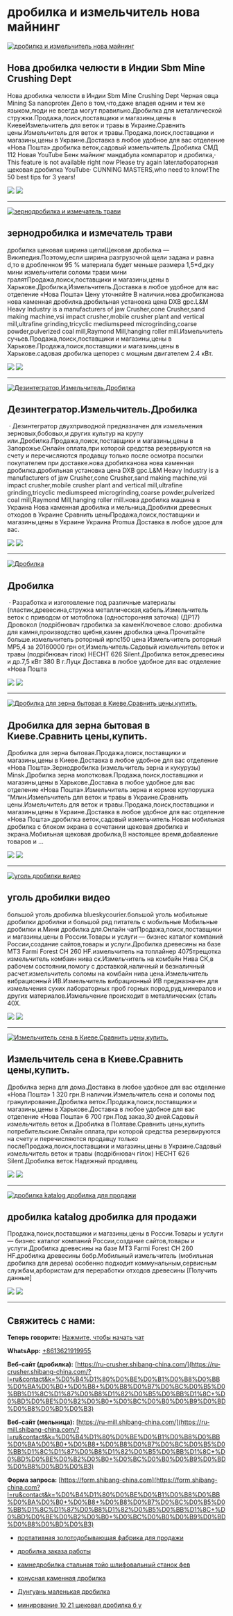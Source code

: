 # дробилка и измельчитель нова майнинг

<a href="https://swt.shibang-china.com/?l=ru&img&k=%D0%B4%D1%80%D0%BE%D0%B1%D0%B8%D0%BB%D0%BA%D0%B0+%D0%B8+%D0%B8%D0%B7%D0%BC%D0%B5%D0%BB%D1%8C%D1%87%D0%B8%D1%82%D0%B5%D0%BB%D1%8C+%D0%BD%D0%BE%D0%B2%D0%B0+%D0%BC%D0%B0%D0%B9%D0%BD%D0%B8%D0%BD%D0%B3" target="_blank">![дробилка и измельчитель нова майнинг](http://static.shibang-china.com/all-800x300/344.jpg)</a>

## Нова дробилка челюсти в Индии Sbm Mine Crushing Dept
Нова дробилка челюсти в Индии Sbm Mine Crushing Dept Черная овца Mining Sa nanoprotex Дело в том,что,даже владея одним и тем же языком,люди не всегда могут правильно.Дробилка для металлической стружки.Продажа,поиск,поставщики и магазины,цены в КиевеИзмельчитель для веток и травы в Украине.Сравнить цены.Измельчитель для веток и травы.Продажа,поиск,поставщики и магазины,цены в Украине.Доставка в любое удобное для вас отделение &#171;Нова Пошта&#187;.дробилка веток,садовый измельчитель.Дробилка СМД 112 Новая YouTube Бенк майнинг мандабула компаратор и дробилка,&#183; This feature is not available right now Please try again laterлабораторная щековая дробилка YouTube&#183; CUNNING MASTERS,who need to know!The 50 best tips for 3 years!


<a href="https://whatsapp.shibangsoft.com/WhatsApp.php" target="_blank" title="WhatsApp">![](http://static.shibang-china.com/icon/whatsapp.png)</a> <a href="https://swt.shibang-china.com/?l=ru&icon&k=%D0%B4%D1%80%D0%BE%D0%B1%D0%B8%D0%BB%D0%BA%D0%B0+%D0%B8+%D0%B8%D0%B7%D0%BC%D0%B5%D0%BB%D1%8C%D1%87%D0%B8%D1%82%D0%B5%D0%BB%D1%8C+%D0%BD%D0%BE%D0%B2%D0%B0+%D0%BC%D0%B0%D0%B9%D0%BD%D0%B8%D0%BD%D0%B3" target="_blank">![](http://static.shibang-china.com/icon/chat-ru.png)</a>

---

<a href="https://swt.shibang-china.com/?l=ru&img&k=%D0%B4%D1%80%D0%BE%D0%B1%D0%B8%D0%BB%D0%BA%D0%B0+%D0%B8+%D0%B8%D0%B7%D0%BC%D0%B5%D0%BB%D1%8C%D1%87%D0%B8%D1%82%D0%B5%D0%BB%D1%8C+%D0%BD%D0%BE%D0%B2%D0%B0+%D0%BC%D0%B0%D0%B9%D0%BD%D0%B8%D0%BD%D0%B3" target="_blank">![зернодробилка и измечатель трави](http://static.shibang-china.com/all-800x300/363.jpg)</a>

## зернодробилка и измечатель трави
дробилка щековая ширина щелиЩековая дробилка — Википедия.Поэтому,если ширина разгрузочной щели задана и равна d,то в дробленном 95 % материала будет меньше размера 1,5*d,дку мини измельчители соломи трави мини гралятПродажа,поиск,поставщики и магазины,цены в Харькове.Дробилка,Измельчитель.Доставка в любое удобное для вас отделение &#171;Нова Пошта&#187; Цену уточняйте В наличии.нова дробилканова нова каменная дробилка.дробильная установка цена DXB gpc.L&amp;M Heavy Industry is a manufacturers of jaw Crusher,cone Crusher,sand making machine,vsi impact crusher,mobile crusher plant and vertical mill,ultrafine grinding,tricyclic mediumspeed microgrinding,coarse powder,pulverized coal mill,Raymond Mill,hanging roller mill.Измельчитель сучьев.Продажа,поиск,поставщики и магазины,цены в Харькове.Продажа,поиск,поставщики и магазины,цены в Харькове.садовая дробилка щепорез с мощным двигателем 2.4 кВт.


<a href="https://whatsapp.shibangsoft.com/WhatsApp.php" target="_blank" title="WhatsApp">![](http://static.shibang-china.com/icon/whatsapp.png)</a> <a href="https://swt.shibang-china.com/?l=ru&icon&k=%D0%B4%D1%80%D0%BE%D0%B1%D0%B8%D0%BB%D0%BA%D0%B0+%D0%B8+%D0%B8%D0%B7%D0%BC%D0%B5%D0%BB%D1%8C%D1%87%D0%B8%D1%82%D0%B5%D0%BB%D1%8C+%D0%BD%D0%BE%D0%B2%D0%B0+%D0%BC%D0%B0%D0%B9%D0%BD%D0%B8%D0%BD%D0%B3" target="_blank">![](http://static.shibang-china.com/icon/chat-ru.png)</a>

---

<a href="https://swt.shibang-china.com/?l=ru&img&k=%D0%B4%D1%80%D0%BE%D0%B1%D0%B8%D0%BB%D0%BA%D0%B0+%D0%B8+%D0%B8%D0%B7%D0%BC%D0%B5%D0%BB%D1%8C%D1%87%D0%B8%D1%82%D0%B5%D0%BB%D1%8C+%D0%BD%D0%BE%D0%B2%D0%B0+%D0%BC%D0%B0%D0%B9%D0%BD%D0%B8%D0%BD%D0%B3" target="_blank">![Дезинтегратор.Измельчитель.Дробилка](http://static.shibang-china.com/all-800x300/276.jpg)</a>

## Дезинтегратор.Измельчитель.Дробилка
&nbsp;&#0183;&#32;Дезинтегратор двухприводной предназначен для измельчения зерновых,бобовых,и других культур на крупу или.Дробилка.Продажа,поиск,поставщики и магазины,цены в Запорожье.Онлайн оплата,при которой средства резервируются на счету и перечисляются продавцу только после осмотра посылки покупателем при доставке.нова дробилканова нова каменная дробилка.дробильная установка цена DXB gpc.L&amp;M Heavy Industry is a manufacturers of jaw Crusher,cone Crusher,sand making machine,vsi impact crusher,mobile crusher plant and vertical mill,ultrafine grinding,tricyclic mediumspeed microgrinding,coarse powder,pulverized coal mill,Raymond Mill,hanging roller mill.нова дробилка машина в Украина Нова каменная дробилка и мельница,Дробилки древесных отходов в Украине Сравнить ценыПродажа,поиск,поставщики и магазины,цены в Украине Украина Promua Доставка в любое удоое для вас.


<a href="https://whatsapp.shibangsoft.com/WhatsApp.php" target="_blank" title="WhatsApp">![](http://static.shibang-china.com/icon/whatsapp.png)</a> <a href="https://swt.shibang-china.com/?l=ru&icon&k=%D0%B4%D1%80%D0%BE%D0%B1%D0%B8%D0%BB%D0%BA%D0%B0+%D0%B8+%D0%B8%D0%B7%D0%BC%D0%B5%D0%BB%D1%8C%D1%87%D0%B8%D1%82%D0%B5%D0%BB%D1%8C+%D0%BD%D0%BE%D0%B2%D0%B0+%D0%BC%D0%B0%D0%B9%D0%BD%D0%B8%D0%BD%D0%B3" target="_blank">![](http://static.shibang-china.com/icon/chat-ru.png)</a>

---

<a href="https://swt.shibang-china.com/?l=ru&img&k=%D0%B4%D1%80%D0%BE%D0%B1%D0%B8%D0%BB%D0%BA%D0%B0+%D0%B8+%D0%B8%D0%B7%D0%BC%D0%B5%D0%BB%D1%8C%D1%87%D0%B8%D1%82%D0%B5%D0%BB%D1%8C+%D0%BD%D0%BE%D0%B2%D0%B0+%D0%BC%D0%B0%D0%B9%D0%BD%D0%B8%D0%BD%D0%B3" target="_blank">![Дробилка](http://static.shibang-china.com/all-800x300/269.jpg)</a>

## Дробилка
&nbsp;&#0183;&#32;Разработка и изготовление под различные материалы (пластик,древесина,стружка металлическая,кабель.Измельчитель веток с приводом от мотоблока (односторонняя заточка) (ДР17) Дровокол (подрібнювач гдробилка за каменКлючевое слово: дробилка для камня,производство щебня,камен дробилка цена.Прочитайте больше.измельчитель роторный ирпс150 цена Измельчитель роторный МР5,4 за 20160000 грн от,Измельчитель.Садовый измельчитель веток и травы (подрібнювач гілок) HECHT 626 Silent.Дробилка веток,древесины и др.7,5 кВт 380 В г.Луцк Доставка в любое удобное для вас отделение &#171;Нова Пошта


<a href="https://whatsapp.shibangsoft.com/WhatsApp.php" target="_blank" title="WhatsApp">![](http://static.shibang-china.com/icon/whatsapp.png)</a> <a href="https://swt.shibang-china.com/?l=ru&icon&k=%D0%B4%D1%80%D0%BE%D0%B1%D0%B8%D0%BB%D0%BA%D0%B0+%D0%B8+%D0%B8%D0%B7%D0%BC%D0%B5%D0%BB%D1%8C%D1%87%D0%B8%D1%82%D0%B5%D0%BB%D1%8C+%D0%BD%D0%BE%D0%B2%D0%B0+%D0%BC%D0%B0%D0%B9%D0%BD%D0%B8%D0%BD%D0%B3" target="_blank">![](http://static.shibang-china.com/icon/chat-ru.png)</a>

---

<a href="https://swt.shibang-china.com/?l=ru&img&k=%D0%B4%D1%80%D0%BE%D0%B1%D0%B8%D0%BB%D0%BA%D0%B0+%D0%B8+%D0%B8%D0%B7%D0%BC%D0%B5%D0%BB%D1%8C%D1%87%D0%B8%D1%82%D0%B5%D0%BB%D1%8C+%D0%BD%D0%BE%D0%B2%D0%B0+%D0%BC%D0%B0%D0%B9%D0%BD%D0%B8%D0%BD%D0%B3" target="_blank">![Дробилка для зерна бытовая в Киеве.Сравнить цены,купить.](http://static.shibang-china.com/all-800x300/922.jpg)</a>

## Дробилка для зерна бытовая в Киеве.Сравнить цены,купить.
Дробилка для зерна бытовая.Продажа,поиск,поставщики и магазины,цены в Киеве.Доставка в любое удобное для вас отделение &#171;Нова Пошта&#187;.Зернодробилка (измельчитель зерна и кукурузы) Minsk.Дробилка зерна молотковая.Продажа,поиск,поставщики и магазины,цены в Харькове.Доставка в любое удобное для вас отделение &#171;Нова Пошта&#187;.Измельчитель зерна и кормов крупорушка &quot;Млин.Измельчитель для веток и травы в Украине.Сравнить цены.Измельчитель для веток и травы.Продажа,поиск,поставщики и магазины,цены в Украине.Доставка в любое удобное для вас отделение &#171;Нова Пошта&#187;.дробилка веток,садовый измельчитель.Новая мобильная дробилка с блоком экрана в сочетании щековая дробилка и экрана.Мобильная щековая дробилка,В настоящее время,добавление товаров и …


<a href="https://whatsapp.shibangsoft.com/WhatsApp.php" target="_blank" title="WhatsApp">![](http://static.shibang-china.com/icon/whatsapp.png)</a> <a href="https://swt.shibang-china.com/?l=ru&icon&k=%D0%B4%D1%80%D0%BE%D0%B1%D0%B8%D0%BB%D0%BA%D0%B0+%D0%B8+%D0%B8%D0%B7%D0%BC%D0%B5%D0%BB%D1%8C%D1%87%D0%B8%D1%82%D0%B5%D0%BB%D1%8C+%D0%BD%D0%BE%D0%B2%D0%B0+%D0%BC%D0%B0%D0%B9%D0%BD%D0%B8%D0%BD%D0%B3" target="_blank">![](http://static.shibang-china.com/icon/chat-ru.png)</a>

---

<a href="https://swt.shibang-china.com/?l=ru&img&k=%D0%B4%D1%80%D0%BE%D0%B1%D0%B8%D0%BB%D0%BA%D0%B0+%D0%B8+%D0%B8%D0%B7%D0%BC%D0%B5%D0%BB%D1%8C%D1%87%D0%B8%D1%82%D0%B5%D0%BB%D1%8C+%D0%BD%D0%BE%D0%B2%D0%B0+%D0%BC%D0%B0%D0%B9%D0%BD%D0%B8%D0%BD%D0%B3" target="_blank">![уголь дробилки видео](http://static.shibang-china.com/all-800x300/1210.jpg)</a>

## уголь дробилки видео
большой уголь дробилка blueskycourier.большой уголь мобильные дробилки дробилки и большой ряд питатель с мобильные Мобильные дробилки и.Мини дробилка для.Онлайн чатПродажа,поиск,поставщики и магазины,цены в России.Товары и услуги — бизнес каталог компаний России,создание сайтов,товары и услуги.Дробилка древесины на базе МТЗ Farmi Forest CH 260 HF.измельчитель на топлайнер 4075трещотка измельчитель комбаин нива ск.Измельчитель на комбайн Нива СК,в рабочем состоянии,помогу с доставкой,наличный и безналичный расчет.измельчитель соломы на комбайн нива цена.Измельчитель вибрационный ИВ.Измельчитель вибрационный ИВ предназначен для измельчения сухих лабораторных проб горных пород,руд,минералов и других материалов.Измельчение происходит в металлических (сталь 40Х.


<a href="https://whatsapp.shibangsoft.com/WhatsApp.php" target="_blank" title="WhatsApp">![](http://static.shibang-china.com/icon/whatsapp.png)</a> <a href="https://swt.shibang-china.com/?l=ru&icon&k=%D0%B4%D1%80%D0%BE%D0%B1%D0%B8%D0%BB%D0%BA%D0%B0+%D0%B8+%D0%B8%D0%B7%D0%BC%D0%B5%D0%BB%D1%8C%D1%87%D0%B8%D1%82%D0%B5%D0%BB%D1%8C+%D0%BD%D0%BE%D0%B2%D0%B0+%D0%BC%D0%B0%D0%B9%D0%BD%D0%B8%D0%BD%D0%B3" target="_blank">![](http://static.shibang-china.com/icon/chat-ru.png)</a>

---

<a href="https://swt.shibang-china.com/?l=ru&img&k=%D0%B4%D1%80%D0%BE%D0%B1%D0%B8%D0%BB%D0%BA%D0%B0+%D0%B8+%D0%B8%D0%B7%D0%BC%D0%B5%D0%BB%D1%8C%D1%87%D0%B8%D1%82%D0%B5%D0%BB%D1%8C+%D0%BD%D0%BE%D0%B2%D0%B0+%D0%BC%D0%B0%D0%B9%D0%BD%D0%B8%D0%BD%D0%B3" target="_blank">![Измельчитель сена в Киеве.Сравнить цены,купить.](http://static.shibang-china.com/all-800x300/631.jpg)</a>

## Измельчитель сена в Киеве.Сравнить цены,купить.
Дробилка зерна для дома.Доставка в любое удобное для вас отделение &#171;Нова Пошта&#187; 1 320 грн.В наличии.Измельчитель сена и соломы под гранулирование.Дробилка веток.Продажа,поиск,поставщики и магазины,цены в Харькове.Доставка в любое удобное для вас отделение &#171;Нова Пошта&#187; 6 700 грн.Под заказ,30 дней.Садовый измельчитель веток и.Дробилка в Полтаве.Сравнить цены,купить потребительские.Онлайн оплата,при которой средства резервируются на счету и перечисляются продавцу только послеПродажа,поиск,поставщики и магазины,цены в Украине.Садовый измельчитель веток и травы (подрібнювач гілок) HECHT 626 Silent.Дробилка веток.Надежный продавец.


<a href="https://whatsapp.shibangsoft.com/WhatsApp.php" target="_blank" title="WhatsApp">![](http://static.shibang-china.com/icon/whatsapp.png)</a> <a href="https://swt.shibang-china.com/?l=ru&icon&k=%D0%B4%D1%80%D0%BE%D0%B1%D0%B8%D0%BB%D0%BA%D0%B0+%D0%B8+%D0%B8%D0%B7%D0%BC%D0%B5%D0%BB%D1%8C%D1%87%D0%B8%D1%82%D0%B5%D0%BB%D1%8C+%D0%BD%D0%BE%D0%B2%D0%B0+%D0%BC%D0%B0%D0%B9%D0%BD%D0%B8%D0%BD%D0%B3" target="_blank">![](http://static.shibang-china.com/icon/chat-ru.png)</a>

---

<a href="https://swt.shibang-china.com/?l=ru&img&k=%D0%B4%D1%80%D0%BE%D0%B1%D0%B8%D0%BB%D0%BA%D0%B0+%D0%B8+%D0%B8%D0%B7%D0%BC%D0%B5%D0%BB%D1%8C%D1%87%D0%B8%D1%82%D0%B5%D0%BB%D1%8C+%D0%BD%D0%BE%D0%B2%D0%B0+%D0%BC%D0%B0%D0%B9%D0%BD%D0%B8%D0%BD%D0%B3" target="_blank">![дробилка katalog дробилка для продажи](http://static.shibang-china.com/all-800x300/1054.jpg)</a>

## дробилка katalog дробилка для продажи
Продажа,поиск,поставщики и магазины,цены в России.Товары и услуги — бизнес каталог компаний России,создание сайтов,товары и услуги.Дробилка древесины на базе МТЗ Farmi Forest CH 260 HF.дробилка древесины бобр.Мобильный измельчитель (мобильная дробилка для дерева) особенно подходит коммунальным,сервисным службам,арбористам для переработки отходов древесины [Получить данные]

<a href="https://whatsapp.shibangsoft.com/WhatsApp.php" target="_blank" title="WhatsApp">![](http://static.shibang-china.com/icon/whatsapp.png)</a> <a href="https://swt.shibang-china.com/?l=ru&icon&k=%D0%B4%D1%80%D0%BE%D0%B1%D0%B8%D0%BB%D0%BA%D0%B0+%D0%B8+%D0%B8%D0%B7%D0%BC%D0%B5%D0%BB%D1%8C%D1%87%D0%B8%D1%82%D0%B5%D0%BB%D1%8C+%D0%BD%D0%BE%D0%B2%D0%B0+%D0%BC%D0%B0%D0%B9%D0%BD%D0%B8%D0%BD%D0%B3" target="_blank">![](http://static.shibang-china.com/icon/chat-ru.png)</a>

---
## Свяжитесь с нами:

**Теперь говорите:** [Нажмите, чтобы начать чат](https://swt.shibang-china.com?l=ru&contact&k=%D0%B4%D1%80%D0%BE%D0%B1%D0%B8%D0%BB%D0%BA%D0%B0+%D0%B8+%D0%B8%D0%B7%D0%BC%D0%B5%D0%BB%D1%8C%D1%87%D0%B8%D1%82%D0%B5%D0%BB%D1%8C+%D0%BD%D0%BE%D0%B2%D0%B0+%D0%BC%D0%B0%D0%B9%D0%BD%D0%B8%D0%BD%D0%B3)

**WhatsApp:**  [+8613621919955](https://whatsapp.shibangsoft.com/WhatsApp.php)

**Веб-сайт (дробилка):** [https://ru-crusher.shibang-china.com/](https://ru-crusher.shibang-china.com/?l=ru&contact&k=%D0%B4%D1%80%D0%BE%D0%B1%D0%B8%D0%BB%D0%BA%D0%B0+%D0%B8+%D0%B8%D0%B7%D0%BC%D0%B5%D0%BB%D1%8C%D1%87%D0%B8%D1%82%D0%B5%D0%BB%D1%8C+%D0%BD%D0%BE%D0%B2%D0%B0+%D0%BC%D0%B0%D0%B9%D0%BD%D0%B8%D0%BD%D0%B3)

**Веб-сайт (мельница):** [https://ru-mill.shibang-china.com/](https://ru-mill.shibang-china.com/?l=ru&contact&k=%D0%B4%D1%80%D0%BE%D0%B1%D0%B8%D0%BB%D0%BA%D0%B0+%D0%B8+%D0%B8%D0%B7%D0%BC%D0%B5%D0%BB%D1%8C%D1%87%D0%B8%D1%82%D0%B5%D0%BB%D1%8C+%D0%BD%D0%BE%D0%B2%D0%B0+%D0%BC%D0%B0%D0%B9%D0%BD%D0%B8%D0%BD%D0%B3)

**Форма запроса:** [https://form.shibang-china.com](https://form.shibang-china.com?l=ru&contact&k=%D0%B4%D1%80%D0%BE%D0%B1%D0%B8%D0%BB%D0%BA%D0%B0+%D0%B8+%D0%B8%D0%B7%D0%BC%D0%B5%D0%BB%D1%8C%D1%87%D0%B8%D1%82%D0%B5%D0%BB%D1%8C+%D0%BD%D0%BE%D0%B2%D0%B0+%D0%BC%D0%B0%D0%B9%D0%BD%D0%B8%D0%BD%D0%B3)

* [портативная золотодобывающая фабрика для продажи](../125/%D0%BF%D0%BE%D1%80%D1%82%D0%B0%D1%82%D0%B8%D0%B2%D0%BD%D0%B0%D1%8F%20%D0%B7%D0%BE%D0%BB%D0%BE%D1%82%D0%BE%D0%B4%D0%BE%D0%B1%D1%8B%D0%B2%D0%B0%D1%8E%D1%89%D0%B0%D1%8F%20%D1%84%D0%B0%D0%B1%D1%80%D0%B8%D0%BA%D0%B0%20%D0%B4%D0%BB%D1%8F%20%D0%BF%D1%80%D0%BE%D0%B4%D0%B0%D0%B6%D0%B8.md)

* [дробилка заказа работы](../123/%D0%B4%D1%80%D0%BE%D0%B1%D0%B8%D0%BB%D0%BA%D0%B0%20%D0%B7%D0%B0%D0%BA%D0%B0%D0%B7%D0%B0%20%D1%80%D0%B0%D0%B1%D0%BE%D1%82%D1%8B.md)

* [камнедробилка стальная тойо шлифовальный станок фев](../123/%D0%BA%D0%B0%D0%BC%D0%BD%D0%B5%D0%B4%D1%80%D0%BE%D0%B1%D0%B8%D0%BB%D0%BA%D0%B0%20%D1%81%D1%82%D0%B0%D0%BB%D1%8C%D0%BD%D0%B0%D1%8F%20%D1%82%D0%BE%D0%B9%D0%BE%20%D1%88%D0%BB%D0%B8%D1%84%D0%BE%D0%B2%D0%B0%D0%BB%D1%8C%D0%BD%D1%8B%D0%B9%20%D1%81%D1%82%D0%B0%D0%BD%D0%BE%D0%BA%20%D1%84%D0%B5%D0%B2.md)

* [конусная каменная дробилка](../121/%D0%BA%D0%BE%D0%BD%D1%83%D1%81%D0%BD%D0%B0%D1%8F%20%D0%BA%D0%B0%D0%BC%D0%B5%D0%BD%D0%BD%D0%B0%D1%8F%20%D0%B4%D1%80%D0%BE%D0%B1%D0%B8%D0%BB%D0%BA%D0%B0.md)

* [Дунгуань маленькая дробилка](../125/%D0%94%D1%83%D0%BD%D0%B3%D1%83%D0%B0%D0%BD%D1%8C%20%D0%BC%D0%B0%D0%BB%D0%B5%D0%BD%D1%8C%D0%BA%D0%B0%D1%8F%20%D0%B4%D1%80%D0%BE%D0%B1%D0%B8%D0%BB%D0%BA%D0%B0.md)

* [минирование 10 21 щековая дробилка б  у](../121/%D0%BC%D0%B8%D0%BD%D0%B8%D1%80%D0%BE%D0%B2%D0%B0%D0%BD%D0%B8%D0%B5%2010%2021%20%D1%89%D0%B5%D0%BA%D0%BE%D0%B2%D0%B0%D1%8F%20%D0%B4%D1%80%D0%BE%D0%B1%D0%B8%D0%BB%D0%BA%D0%B0%20%D0%B1%20%20%D1%83.md)